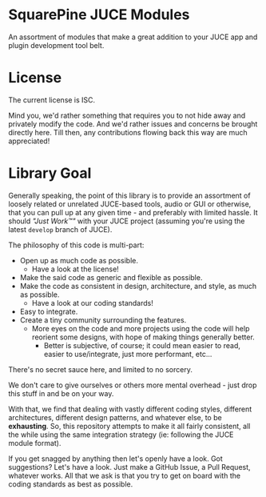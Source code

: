 # SquarePine JUCE Modules

An assortment of modules that make a great addition to your JUCE app and plugin development tool belt.

# License

The current license is ISC.

Mind you, we'd rather something that requires you to not hide away and privately modify the code. And we'd rather issues and concerns be brought directly here. Till then,   any contributions flowing back this way are much appreciated!

# Library Goal

Generally speaking, the point of this library is to provide an assortment of loosely related or unrelated JUCE-based tools, audio or GUI or otherwise, that you can pull up at any given time - and preferably with limited hassle. It should _"Just Work™"_ with your JUCE project (assuming you're using the latest `develop` branch of JUCE).

The philosophy of this code is multi-part:

* Open up as much code as possible.
  * Have a look at the license! 
* Make the said code as generic and flexible as possible.
* Make the code as consistent in design, architecture, and style, as much as possible.
  * Have a look at our coding standards!
* Easy to integrate.
* Create a tiny community surrounding the features.
  * More eyes on the code and more projects using the code will help reorient some designs, with hope of making things generally better.
    * Better is subjective, of course; it could mean easier to read, easier to use/integrate, just more performant, etc...

There's no secret sauce here, and limited to no sorcery.

We don't care to give ourselves or others more mental overhead - just drop this stuff in and be on your way.

With that, we find that dealing with vastly different coding styles, different architectures, different design patterns, and whatever else, to be **exhausting**. So, this repository attempts to make it all fairly consistent, all the while using the same integration strategy (ie: following the JUCE module format).

If you get snagged by anything then let's openly have a look. Got suggestions? Let's have a look. Just make a GitHub Issue, a Pull Request, whatever works. All that we ask is that you try to get on board with the coding standards as best as possible.
